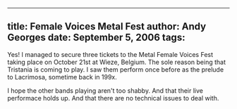 -----
title:  Female Voices Metal Fest
author: Andy Georges
date: September 5, 2006
tags: 
-----







Yes! I managed to secure three tickets to the Metal Female Voices Fest
taking place on October 21st at Wieze, Belgium. The sole reason being
that Tristania is coming to play. I saw them perform once before as the
prelude to Lacrimosa, sometime back in 199x.


I hope the other bands playing aren't too shabby. And that their live
performace holds up. And that there are no technical issues to deal
with.




